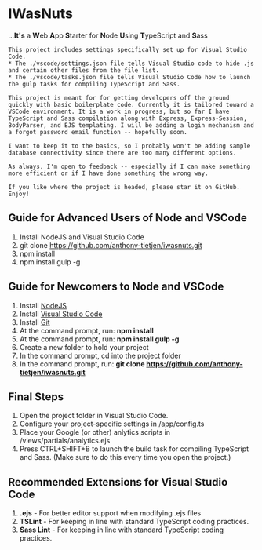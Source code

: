 IWasNuts
===========
...**It's** a **W**eb **A**pp **S**tarter for **N**ode **U**sing **T**ypeScript and **S**ass

```
This project includes settings specifically set up for Visual Studio Code.
* The ./vscode/settings.json file tells Visual Studio code to hide .js and certain other files from the file list.
* The ./vscode/tasks.json file tells Visual Studio Code how to launch the gulp tasks for compiling TypeScript and Sass.

This project is meant for for getting developers off the ground quickly with basic boilerplate code. Currently it is tailored toward a VSCode environment. It is a work in progress, but so far I have TypeScript and Sass compilation along with Express, Express-Session, BodyParser, and EJS templating. I will be adding a login mechanism and a forgot password email function -- hopefully soon.

I want to keep it to the basics, so I probably won't be adding sample database connectivity since there are too many different options. 

As always, I'm open to feedback -- especially if I can make something more efficient or if I have done something the wrong way. 

If you like where the project is headed, please star it on GitHub. Enjoy!
```

Guide for Advanced Users of Node and VSCode
-----------
1. Install NodeJS and Visual Studio Code
2. git clone https://github.com/anthony-tietjen/iwasnuts.git
3. npm install
4. npm install gulp -g

Guide for Newcomers to Node and VSCode
-----------
1. Install [NodeJS](http://www.nodejs.org)
2. Install [Visual Studio Code](http://code.visualstudio.com)
3. Install [Git](https://git-scm.com/downloads)
4. At the command prompt, run: **npm install**
5. At the command prompt, run: **npm install gulp -g**
6. Create a new folder to hold your project
7. In the command prompt, cd into the project folder
8. In the command prompt, run: **git clone https://github.com/anthony-tietjen/iwasnuts.git**

Final Steps
-----------
1. Open the project folder in Visual Studio Code.
2. Configure your project-specific settings in /app/config.ts
3. Place your Google (or other) anlytics scripts in /views/partials/analytics.ejs
4. Press CTRL+SHIFT+B to launch the build task for compiling TypeScript and Sass. (Make sure to do this every time you open the project.)

Recommended Extensions for Visual Studio Code
-----------
1. **.ejs** - For better editor support when modifying .ejs files
2. **TSLint** - For keeping in line with standard TypeScript coding practices.
2. **Sass Lint** - For keeping in line with standard TypeScript coding practices.
